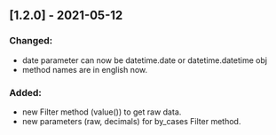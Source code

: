 ## [1.2.0] - 2021-05-12
### Changed:
- date parameter can now be datetime.date or datetime.datetime obj
- method names are in english now.

### Added:
- new Filter method (value()) to get raw data.
- new parameters (raw, decimals) for by_cases Filter method. 
